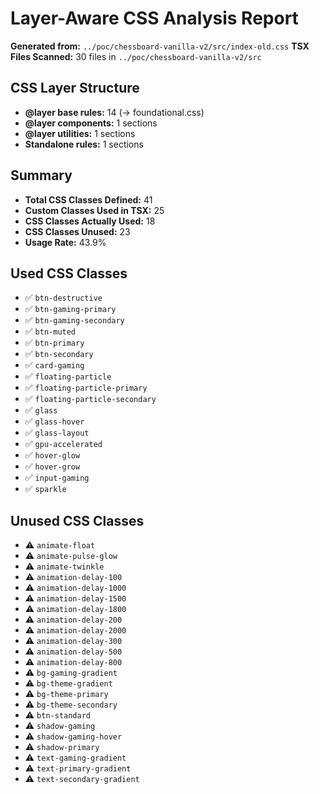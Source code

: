 # Layer-Aware CSS Analysis Report

**Generated from:** `../poc/chessboard-vanilla-v2/src/index-old.css`
**TSX Files Scanned:** 30 files in `../poc/chessboard-vanilla-v2/src`

## CSS Layer Structure

- **@layer base rules:** 14 (→ foundational.css)
- **@layer components:** 1 sections
- **@layer utilities:** 1 sections
- **Standalone rules:** 1 sections

## Summary

- **Total CSS Classes Defined:** 41
- **Custom Classes Used in TSX:** 25
- **CSS Classes Actually Used:** 18
- **CSS Classes Unused:** 23
- **Usage Rate:** 43.9%

## Used CSS Classes

- ✅ `btn-destructive`
- ✅ `btn-gaming-primary`
- ✅ `btn-gaming-secondary`
- ✅ `btn-muted`
- ✅ `btn-primary`
- ✅ `btn-secondary`
- ✅ `card-gaming`
- ✅ `floating-particle`
- ✅ `floating-particle-primary`
- ✅ `floating-particle-secondary`
- ✅ `glass`
- ✅ `glass-hover`
- ✅ `glass-layout`
- ✅ `gpu-accelerated`
- ✅ `hover-glow`
- ✅ `hover-grow`
- ✅ `input-gaming`
- ✅ `sparkle`

## Unused CSS Classes

- ⚠️ `animate-float`
- ⚠️ `animate-pulse-glow`
- ⚠️ `animate-twinkle`
- ⚠️ `animation-delay-100`
- ⚠️ `animation-delay-1000`
- ⚠️ `animation-delay-1500`
- ⚠️ `animation-delay-1800`
- ⚠️ `animation-delay-200`
- ⚠️ `animation-delay-2000`
- ⚠️ `animation-delay-300`
- ⚠️ `animation-delay-500`
- ⚠️ `animation-delay-800`
- ⚠️ `bg-gaming-gradient`
- ⚠️ `bg-theme-gradient`
- ⚠️ `bg-theme-primary`
- ⚠️ `bg-theme-secondary`
- ⚠️ `btn-standard`
- ⚠️ `shadow-gaming`
- ⚠️ `shadow-gaming-hover`
- ⚠️ `shadow-primary`
- ⚠️ `text-gaming-gradient`
- ⚠️ `text-primary-gradient`
- ⚠️ `text-secondary-gradient`
